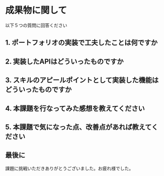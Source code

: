 # 成果物に関して
以下５つの質問に回答ください

## 1. ポートフォリオの実装で工夫したことは何ですか


## 2. 実装したAPIはどういったものですか


## 3. スキルのアピールポイントとして実装した機能はどういったものですか


## 4. 本課題を行なってみた感想を教えてください


## 5. 本課題で気になった点、改善点があれば教えてください


## 最後に
課題に挑戦いただきありがとうございました。お疲れ様でした。